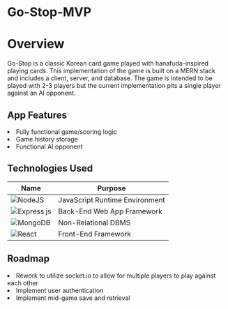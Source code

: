 # Go-Stop-MVP

<h1>Overview</h1>
Go-Stop is a classic Korean card game played with hanafuda-inspired playing cards. This implementation of the game is built on a MERN stack and includes a client, server, and database. The game is intended to be played with 2-3 players but the current implementation pits a single player against an AI opponent.

<h2>App Features</h2>
<li>Fully functional game/scoring logic</li>
<li>Game history storage</li>
<li>Functional AI opponent</li>

<h2>Technologies Used</h2>

| Name | Purpose |
| --- | --- |
| ![NodeJS](https://img.shields.io/badge/node.js-6DA55F?style=for-the-badge&logo=node.js&logoColor=white) | JavaScript Runtime Environment |
| ![Express.js](https://img.shields.io/badge/express.js-%23404d59.svg?style=for-the-badge&logo=express&logoColor=%2361DAFB) | Back-End Web App Framework |
| ![MongoDB](https://img.shields.io/badge/MongoDB-%234ea94b.svg?style=for-the-badge&logo=mongodb&logoColor=white) | Non-Relational DBMS |
| ![React](https://img.shields.io/badge/react-%2320232a.svg?style=for-the-badge&logo=react&logoColor=%2361DAFB) | Front-End Framework |


<h2>Roadmap</h2>
<li>Rework to utilize socket.io to allow for multiple players to play against each other</li>
<li>Implement user authentication</li>
<li>Implement mid-game save and retrieval</li>
